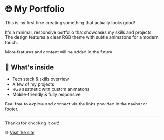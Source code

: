 # 🌐 My Portfolio

This is my first time creating something that actually looks good!

It's a minimal, responsive portfolio that showcases my skills and projects.  
The design features a clean RGB theme with subtle animations for a modern touch.

More features and content will be added in the future.

## 🔧 What's inside

- Tech stack & skills overview  
- A few of my projects  
- RGB aesthetic with custom animations  
- Mobile-friendly & fully responsive

Feel free to explore and connect via the links provided in the navbar or footer.

---

Thanks for checking it out!

🌐 [Visit the site](https://albro21.github.io/portfolio/)
